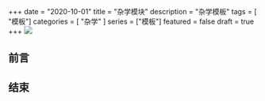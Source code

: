 +++
date = "2020-10-01"
title = "杂学模块"
description = "杂学模板"
tags = [ "模板"]
categories = [
    "杂学"
]
series = ["模板"]
featured = false
draft = true 
+++
![](https://gitee.com/lalalaxiaowifi/pictures/raw/master/image/%E6%97%A5%E5%B8%B8%E6%90%AC%E7%A0%96%E5%A4%B4.png)

## 前言



## 结束



